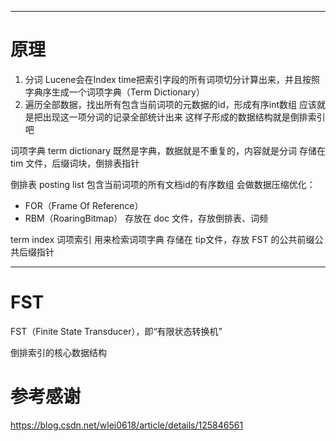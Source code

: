 ___
# 原理
1. 分词
Lucene会在Index time把索引字段的所有词项切分计算出来，并且按照字典序生成一个词项字典（Term Dictionary）
2. 遍历全部数据，找出所有包含当前词项的元数据的id，形成有序int数组
应该就是把出现这一项分词的记录全部统计出来
这样子形成的数据结构就是倒排索引吧

词项字典 term dictionary
既然是字典，数据就是不重复的，内容就是分词
存储在 tim 文件，后缀词块，倒排表指针

倒排表 posting list
包含当前词项的所有文档id的有序数组
会做数据压缩优化：
- FOR（Frame Of Reference）
- RBM（RoaringBitmap）
存放在 doc 文件，存放倒排表、词频

term index 词项索引
用来检索词项字典
存储在 tip文件，存放 FST 的公共前缀公共后缀指针

___
# FST
FST（Finite State Transducer），即“有限状态转换机”

倒排索引的核心数据结构




# 参考感谢
https://blog.csdn.net/wlei0618/article/details/125846561


